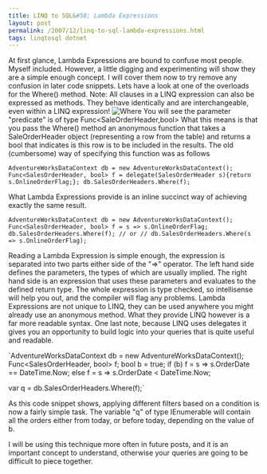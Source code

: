 ```yaml
---
title: LINQ to SQL&#58; Lambda Expressions
layout: post
permalink: /2007/12/linq-to-sql-lambda-expressions.html
tags: linqtosql dotnet
---
```


At first glance, Lambda Expressions are bound to confuse most people. Myself included. However, a little digging and experimenting will show they are a simple enough concept. I will cover them now to try remove any confusion in later code snippets.
Lets have a look at one of the overloads for the Where() method.    Note: All clauses in a LINQ expression can also be expressed as methods. They behave identically and are interchangeable, even within a LINQ expression!
![Where](http://lh4.google.com/saintyc/R3hbHUxWVmI/AAAAAAAAADY/_dhELuS43XU/Where%5B2%5D) 
You will see the parameter "predicate" is of type Func<SaleOrderHeader,bool>    What this means is that you pass the Where() method an anonymous function that takes a SaleOrderHeader object (representing a row from the table) and returns a bool that indicates is this row is to be included in the results.
The old (cumbersome) way of specifying this function was as follows

`AdventureWorksDataContext db = new AdventureWorksDataContext();
Func<SalesOrderHeader, bool> f = delegate(SalesOrderHeader s){return s.OnlineOrderFlag;};
db.SalesOrderHeaders.Where(f);`


What Lambda Expressions provide is an inline succinct way of achieving exactly the same result.

`AdventureWorksDataContext db = new AdventureWorksDataContext();
Func<SalesOrderHeader, bool> f = s => s.OnlineOrderFlag;
db.SalesOrderHeaders.Where(f);
// or //
db.SalesOrderHeaders.Where(s => s.OnlineOrderFlag);`


Reading a Lambda Expression is simple enough, the expression is separated into two parts either side of the "=>" operator. The left hand side defines the parameters, the types of which are usually implied. The right hand side is an expression that uses these parameters and evaluates to the defined return type. The whole expression is type checked, so intellisense will help you out, and the compiler will flag any problems.
Lambda Expressions are not unique to LINQ, they can be used anywhere you might already use an anonymous method. What they provide LINQ however is a far more readable syntax.
One last note, because LINQ uses delegates it gives you an opportunity to build logic into your queries that is quite useful and readable.

`AdventureWorksDataContext db = new AdventureWorksDataContext();
Func<SalesOrderHeader, bool> f;
bool b = true;
if (b)
    f = s => s.OrderDate == DateTime.Now;
else
    f = s => s.OrderDate < DateTime.Now;

var q = db.SalesOrderHeaders.Where(f);`


As this code snippet shows, applying different filters based on a condition is now a fairly simple task. The variable "q" of type IEnumerable<SalesOrderHeader> will contain all the orders either from today, or before today, depending on the value of b. 


I will be using this technique more often in future posts, and it is an important concept to understand, otherwise your queries are going to be difficult to piece together.